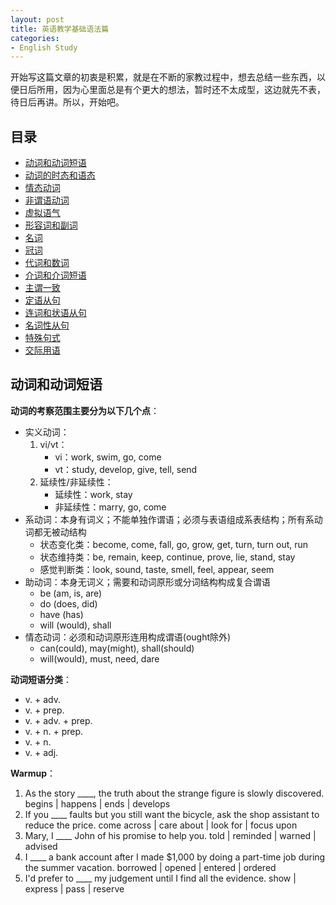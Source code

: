 ```yaml
---
layout: post
title: 英语教学基础语法篇
categories:
- English Study
---
```


开始写这篇文章的初衷是积累，就是在不断的家教过程中，想去总结一些东西，以便日后所用，因为心里面总是有个更大的想法，暂时还不太成型，这边就先不表，待日后再讲。所以，开始吧。

## 目录

- [动词和动词短语](#verb1)
- [动词的时态和语态](#verb2)
- [情态动词](#verb3)
- [非谓语动词](#verb4)
- [虚拟语气](#subjunctive)
- [形容词和副词](#adj-adv)
- [名词](#noun)
- [冠词](#article)
- [代词和数词](#pronoun-num)
- [介词和介词短语](#prep)
- [主谓一致](#zwyz)
- [定语从句](#dycj)
- [连词和状语从句](#zycj)
- [名词性从句](#mcxcj)
- [特殊句式](#tsjs)
- [交际用语](#jjyy)

## <a name="verb1">动词和动词短语</a>
**动词的考察范围主要分为以下几个点**：

- 实义动词：
	1. vi/vt：
		- vi：work, swim, go, come
		- vt：study, develop, give, tell, send
	2. 延续性/非延续性：
		- 延续性：work, stay
		- 非延续性：marry, go, come
- 系动词：本身有词义；不能单独作谓语；必须与表语组成系表结构；所有系动词都无被动结构
	+ 状态变化类：become, come, fall, go, grow, get, turn, turn out, run
	+ 状态维持类：be, remain, keep, continue, prove, lie, stand, stay
	+ 感觉判断类：look, sound, taste, smell, feel, appear, seem
- 助动词：本身无词义；需要和动词原形或分词结构构成复合谓语
	+ be (am, is, are)
	+ do (does, did)
	+ have (has)
	+ will (would), shall
- 情态动词：必须和动词原形连用构成谓语(ought除外)
	+ can(could), may(might), shall(should)
	+ will(would), must, need, dare

**动词短语分类**：

- v. + adv.
- v. + prep.
- v. + adv. + prep.
- v. + n. + prep.
- v. + n.
- v. + adj.

**Warmup**：

1. As the story ____, the truth about the strange figure is slowly discovered.
	begins | happens | ends | develops
2. If you ____ faults but you still want the bicycle, ask the shop assistant to reduce the price.
	come across | care about | look for | focus upon
3. Mary, I ____ John of his promise to help you.
	told | reminded | warned | advised
4. I ____ a bank account after I made $1,000 by doing a part-time job during the summer vacation.
	borrowed | opened | entered | ordered
5. I'd prefer to ____ my judgement until I find all the evidence.
	show | express | pass | reserve